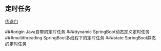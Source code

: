 ## 定时任务
[传送门](https://www.carlme.com/springboot.html)

###origin
Java自带的定时任务
###dynamic
SpringBoot动态定义定时任务
###multithreading
SpringBoot多线程下的定时任务
###state
SpringBoot静态的定时任务